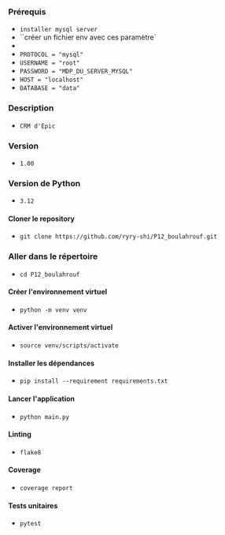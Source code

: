 ### Prérequis
- `installer mysql server`
- ``créer un fichier env avec ces paramètre`
- 
- `PROTOCOL = "mysql"`
- `USERNAME = "root"`
-  `PASSWORD = "MDP_DU_SERVER_MYSQL"`
-  `HOST = "localhost"`
- `DATABASE = "data"`

### Description
- `CRM d'Epic`

### Version
- `1.00`

### Version de Python

- `3.12`

#### Cloner le repository

- `git clone https://github.com/ryry-shi/P12_boulahrouf.git`

### Aller dans le répertoire

- `cd P12_boulahrouf`

#### Créer l'environnement virtuel

- `python -m venv venv`

#### Activer l'environnement virtuel

- `source venv/scripts/activate`

#### Installer les dépendances

- `pip install --requirement requirements.txt`

#### Lancer l'application

- `python main.py`

#### Linting

- `flake8`

#### Coverage

- `coverage report`

#### Tests unitaires

- `pytest`
